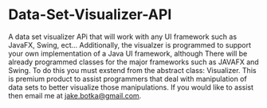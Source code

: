 # Data-Set-Visualizer-API
A data set visualizer APi that will work with any UI framework such as JavaFX, Swing, ect... Additionally, the visualzer is programmed to support your own implementation of a Java UI framework, although There will be already programmed classes for the major frameworks such as JAVAFX and Swing. To do this you must exstend from the abstract class: Visualizer. This is premium product to assist programmers that deal with manipulation of data sets to better visualize those manipulations. If you would like to assist then email me at jake.botka@gmail.com.
